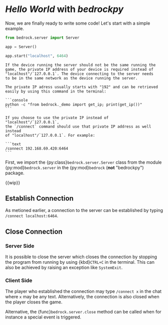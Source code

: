 # *Hello World* with *bedrockpy*

Now, we are finally ready to write some code! Let's start with a simple
example.

```python
from bedrock.server import Server

app = Server()

app.start("localhost", 6464)
```

````{tip}
If the device running the server should not be the same running the
game, the private IP address of your device is required instead of
"localhost"/`127.0.0.1`. The device connecting to the server needs
to be in the same network as the device running the server.

The private IP adress usually starts with "192" and can be retrieved
easily by using this command in the terminal:

```console
python -c "from bedrock._demo import get_ip; print(get_ip())"
```

If you choose to use the private IP instead of "localhost"/`127.0.0.1`,
the `/connect` command should use that private IP address as well instead
of "localhost"/`127.0.0.1`. For example:

```text
/connect 192.168.69.420:6464
```

````

First, we import the {py:class}`bedrock.server.Server` class from the
module {py:mod}`bedrock.server` in the {py:mod}`bedrock`
(**not** "bedrockpy") package.

{{wip}}

## Establish Connection

As metioned earlier, a connection to the server can be established by
typing `/connect localhost:6464`.

## Close Connection

### Server Side

It is possible to close the server which closes the connection by stopping
the program from running by using {kbd}`CTRL+C` in the terminal. This can
also be achieved by raising an exception like `SystemExit`.


### Client Side

The player who established the connection may type `/connect x` in the
chat where `x` may be any text. Alternatively, the connection is also
closed when the player closes the game.

Alternative, the {func}`bedrock.server.close` method can be called when
for instance a special event is triggered.
